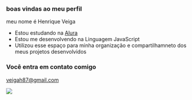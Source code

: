 ### boas vindas ao meu perfil

meu nome é Henrique Veiga

- Estou estudando na [Alura](https://www.alura.com.br)
- Estou me desenvolvendo na Linguagem JavaScript
- Utilizou esse espaço para minha organização e compartilhamneto dos meus projetos desenvolvidos

### Você entra em contato comigo

veigah87@gmail.com

![](https://static.wixstatic.com/media/1b6d28_5a73fb0d7f2949d187174535bf58870d~mv2.gif)
